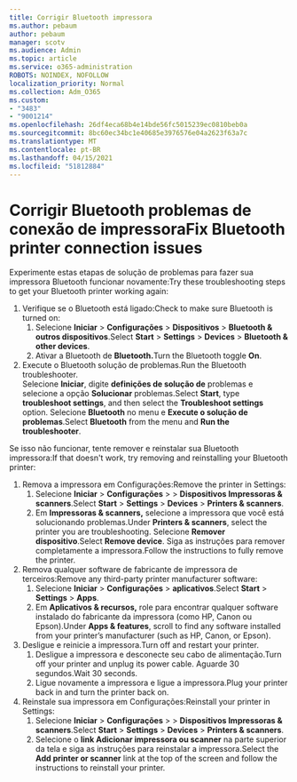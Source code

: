 ```yaml
---
title: Corrigir Bluetooth impressora
ms.author: pebaum
author: pebaum
manager: scotv
ms.audience: Admin
ms.topic: article
ms.service: o365-administration
ROBOTS: NOINDEX, NOFOLLOW
localization_priority: Normal
ms.collection: Adm_O365
ms.custom:
- "3483"
- "9001214"
ms.openlocfilehash: 26df4eca68b4e14bde56fc5015239ec0810beb0a
ms.sourcegitcommit: 8bc60ec34bc1e40685e3976576e04a2623f63a7c
ms.translationtype: MT
ms.contentlocale: pt-BR
ms.lasthandoff: 04/15/2021
ms.locfileid: "51812884"
---
```

# <a name="fix-bluetooth-printer-connection-issues"></a><span data-ttu-id="67db4-102">Corrigir Bluetooth problemas de conexão de impressora</span><span class="sxs-lookup"><span data-stu-id="67db4-102">Fix Bluetooth printer connection issues</span></span>

<span data-ttu-id="67db4-103">Experimente estas etapas de solução de problemas para fazer sua impressora Bluetooth funcionar novamente:</span><span class="sxs-lookup"><span data-stu-id="67db4-103">Try these troubleshooting steps to get your Bluetooth printer working again:</span></span>


1. <span data-ttu-id="67db4-104">Verifique se o Bluetooth está ligado:</span><span class="sxs-lookup"><span data-stu-id="67db4-104">Check to make sure Bluetooth is turned on:</span></span>
    1. <span data-ttu-id="67db4-105">Selecione **Iniciar**  >  **Configurações**  >  **Dispositivos**  >  **Bluetooth & outros dispositivos**.</span><span class="sxs-lookup"><span data-stu-id="67db4-105">Select **Start** > **Settings** > **Devices** > **Bluetooth & other devices**.</span></span>
    2. <span data-ttu-id="67db4-106">Ativar a Bluetooth de **Bluetooth.**</span><span class="sxs-lookup"><span data-stu-id="67db4-106">Turn the Bluetooth toggle **On**.</span></span>
2. <span data-ttu-id="67db4-107">Execute o Bluetooth solução de problemas.</span><span class="sxs-lookup"><span data-stu-id="67db4-107">Run the Bluetooth troubleshooter.</span></span> <br>
    <span data-ttu-id="67db4-108">Selecione **Iniciar**, digite **definições de solução de** problemas e selecione a opção **Solucionar** problemas.</span><span class="sxs-lookup"><span data-stu-id="67db4-108">Select **Start**, type **troubleshoot settings**, and then select the **Troubleshoot settings** option.</span></span> <span data-ttu-id="67db4-109">Selecione **Bluetooth** no menu e **Execute o solução de problemas**.</span><span class="sxs-lookup"><span data-stu-id="67db4-109">Select **Bluetooth** from the menu and **Run the troubleshooter**.</span></span>

<span data-ttu-id="67db4-110">Se isso não funcionar, tente remover e reinstalar sua Bluetooth impressora:</span><span class="sxs-lookup"><span data-stu-id="67db4-110">If that doesn't work, try removing and reinstalling your Bluetooth printer:</span></span>

1. <span data-ttu-id="67db4-111">Remova a impressora em Configurações:</span><span class="sxs-lookup"><span data-stu-id="67db4-111">Remove the printer in Settings:</span></span>
    1. <span data-ttu-id="67db4-112">Selecione **Iniciar**  >  **Configurações**  >    >  **Dispositivos Impressoras & scanners**.</span><span class="sxs-lookup"><span data-stu-id="67db4-112">Select **Start** > **Settings** > **Devices** > **Printers & scanners**.</span></span>
    2. <span data-ttu-id="67db4-113">Em **Impressoras & scanners,** selecione a impressora que você está solucionando problemas.</span><span class="sxs-lookup"><span data-stu-id="67db4-113">Under **Printers & scanners**, select the printer you are troubleshooting.</span></span> <span data-ttu-id="67db4-114">Selecione **Remover dispositivo**.</span><span class="sxs-lookup"><span data-stu-id="67db4-114">Select **Remove device**.</span></span> <span data-ttu-id="67db4-115">Siga as instruções para remover completamente a impressora.</span><span class="sxs-lookup"><span data-stu-id="67db4-115">Follow the instructions to fully remove the printer.</span></span>
2. <span data-ttu-id="67db4-116">Remova qualquer software de fabricante de impressora de terceiros:</span><span class="sxs-lookup"><span data-stu-id="67db4-116">Remove any third-party printer manufacturer software:</span></span>
    1. <span data-ttu-id="67db4-117">Selecione **Iniciar**  >  **Configurações**  >  **aplicativos**.</span><span class="sxs-lookup"><span data-stu-id="67db4-117">Select **Start** > **Settings** > **Apps**.</span></span>
    2. <span data-ttu-id="67db4-118">Em **Aplicativos & recursos,** role para encontrar qualquer software instalado do fabricante da impressora (como HP, Canon ou Epson).</span><span class="sxs-lookup"><span data-stu-id="67db4-118">Under **Apps & features**, scroll to find any software installed from your printer’s manufacturer (such as HP, Canon, or Epson).</span></span>
3. <span data-ttu-id="67db4-119">Desligue e reinicie a impressora.</span><span class="sxs-lookup"><span data-stu-id="67db4-119">Turn off and restart your printer.</span></span>
   1. <span data-ttu-id="67db4-120">Desligue a impressora e desconecte seu cabo de alimentação.</span><span class="sxs-lookup"><span data-stu-id="67db4-120">Turn off your printer and unplug its power cable.</span></span> <span data-ttu-id="67db4-121">Aguarde 30 segundos.</span><span class="sxs-lookup"><span data-stu-id="67db4-121">Wait 30 seconds.</span></span> 
   2. <span data-ttu-id="67db4-122">Ligue novamente a impressora e ligue a impressora.</span><span class="sxs-lookup"><span data-stu-id="67db4-122">Plug your printer back in and turn the printer back on.</span></span>
4. <span data-ttu-id="67db4-123">Reinstale sua impressora em Configurações:</span><span class="sxs-lookup"><span data-stu-id="67db4-123">Reinstall your printer in Settings:</span></span>
    1. <span data-ttu-id="67db4-124">Selecione **Iniciar**  >  **Configurações**  >    >  **Dispositivos Impressoras & scanners**.</span><span class="sxs-lookup"><span data-stu-id="67db4-124">Select **Start** > **Settings** > **Devices** > **Printers & scanners**.</span></span>
    2. <span data-ttu-id="67db4-125">Selecione o **link Adicionar impressora ou scanner** na parte superior da tela e siga as instruções para reinstalar a impressora.</span><span class="sxs-lookup"><span data-stu-id="67db4-125">Select the **Add printer or scanner** link at the top of the screen and follow the instructions to reinstall your printer.</span></span>
